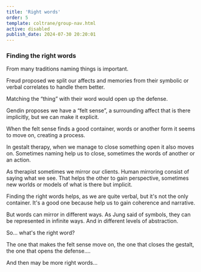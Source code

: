 ```yaml
---
title: 'Right words'
order: 5
template: coltrane/group-nav.html
active: disabled
publish_date: 2024-07-30 20:20:01
---
```

### Finding the right words

From many traditions naming things is important.

Freud proposed we split our affects and memories from their symbolic or verbal correlates to handle them better.

Matching the “thing” with their word would open up the defense.

Gendin proposes we have a “felt sense”, a surrounding affect that is there implicitly, but we can make it explicit.

When the felt sense finds a good container, words or another form it seems to move on, creating a process. 

In gestalt therapy, when we manage to close something open it also moves on. Sometimes naming help us to close, sometimes the words of another or an action.

As therapist sometimes we mirror our clients. Human mirroring consist of saying what we see. That helps the other to gain perspective, sometimes new worlds or models of what is there but implicit.

Finding the right words helps, as we are quite verbal, but it's not the only container. It's a good one because help us to gain coherence and narrative.

But words can mirror in different ways. As Jung said of symbols, they can be represented in infinite ways. And in different levels of abstraction.

So… what's the right word?

The one that makes the felt sense move on, the one that closes the gestalt, the one that opens the defense….

And then may be more right words…